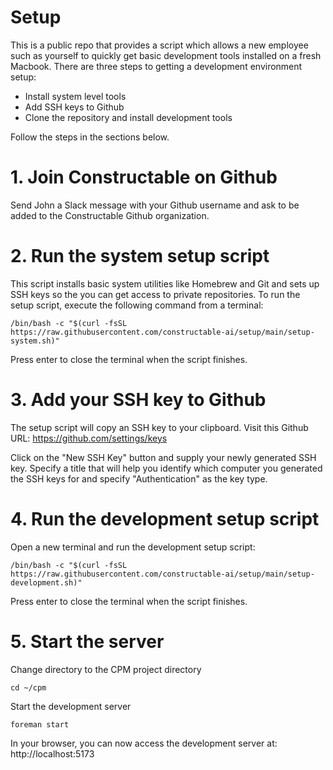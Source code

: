 # Setup

This is a public repo that provides a script which allows a new employee such as yourself to quickly
get basic development tools installed on a fresh Macbook. There are three steps to getting a
development environment setup:

* Install system level tools
* Add SSH keys to Github
* Clone the repository and install development tools

Follow the steps in the sections below.

# 1. Join Constructable on Github

Send John a Slack message with your Github username and ask to be added to the Constructable Github
organization.

# 2. Run the system setup script

This script installs basic system utilities like Homebrew and Git and sets up SSH keys so the you
can get access to private repositories. To run the setup script, execute the following command from
a terminal:

```shell
/bin/bash -c "$(curl -fsSL https://raw.githubusercontent.com/constructable-ai/setup/main/setup-system.sh)"
```

Press enter to close the terminal when the script finishes.

# 3. Add your SSH key to Github

The setup script will copy an SSH key to your clipboard. Visit this Github URL:
https://github.com/settings/keys

Click on the "New SSH Key" button and supply your newly generated SSH key. Specify a title that will help you
identify which computer you generated the SSH keys for and specify "Authentication" as the key type.

# 4. Run the development setup script

Open a new terminal and run the development setup script:

```shell
/bin/bash -c "$(curl -fsSL https://raw.githubusercontent.com/constructable-ai/setup/main/setup-development.sh)"
```

Press enter to close the terminal when the script finishes.

# 5. Start the server

Change directory to the CPM project directory

```shell
cd ~/cpm
```

Start the development server

```shell
foreman start
```

In your browser, you can now access the development server at:
http://localhost:5173
